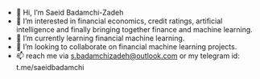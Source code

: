 - 👋 Hi, I’m Saeid Badamchi-Zadeh
- 👀 I’m interested in financial economics, credit ratings, artificial intelligence and finally bringing together finance and machine learning.
- 🌱 I’m currently learning financial machine learning.
- 💞️ I’m looking to collaborate on financial machine learning projects.
- 📫 reach me via s.badamchizadeh@outlook.com or my telegram id: t.me/saeidbadamchi

<!---
Saeidbadamchi/Saeidbadamchi is a ✨ special ✨ repository because its `README.md` (this file) appears on your GitHub profile.
You can click the Preview link to take a look at your changes.
--->
